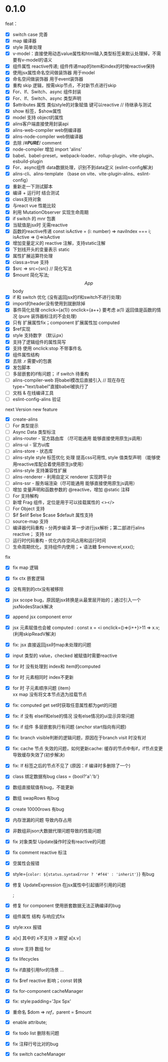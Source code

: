 <!--
 * @Author: chenzhongsheng
 * @Date: 2022-11-05 12:19:34
 * @Description: Coding something
 * @LastEditors: Please set LastEditors
 * @LastEditTime: 2023-09-04 09:41:00
-->

# 0.1.0

feat：

- [x] switch case 完善
- [x] map 编译器
- [x] style 简单处理
- [x] v-model：直接使用动态value属性和html输入类型标签来默认处理掉，不需要有v-model的语义
- [x] 组件属性 reactive传递; 组件传递map的item和index的时候reactive保持
- [x] 使用jsx属性命名空间做装饰器 用于model
- [x] 命名空间做装饰器 用于event装饰器
- [x] 重构 skip 逻辑，按需skip节点，不对新节点进行skip
- [x] For、If、Switch、async 组件封装
- [x] For、If、Switch、async 类型声明
- [x] $attributes 属性 类似style的对象赋值 键可以reactive // 待继承与测试
- [x] show 标签，$show属性
- [x] model 支持 object的属性
- [x] alins客户端直接使用封装api
- [x] alins-web-compiler web侧编译器
- [x] alins-node-compiler web侧编译器
- [x] 去除 /*#__PURE__*/ comment
- [x] node-compiler 增加 import 'alins'
- [x] babel、babel-preset，webpack-loader、rollup-plugin、vite-plugin、esbuild-plugin
- [x] For、async组件 data数据处理，识别不到data定义 (eslint-config解决)
- [x] alins-cli、alins-template （base on vite、vite-plugin-alins、eslint-config）
- [x] 重新走一下测试脚本
- [x] 编译 + 运行时 结合测试
- [x] class支持对象
- [x] 与react vue 性能比较
- [x] 利用 MutationObserver 实现生命周期
- [x] if switch 的 mnr 包裹
- [x] 当赋值是jsx时 无需reactive
- [x] 函数的reactive传递 const isActive = (i: number) => naviIndex === i; isActive => ()=>isActive
- [x] 增加变量定义的 reactive 注解，支持static注解
- [x] 下划线开头的变量表示 static
- [x] 属性扩展运算符处理
- [x] class:a=true 支持
- [x] $src => src={src} // 简化写法
- [x] $mount 简化写法; $$App $$body
- [x] if 和 switch 优化 (没有返回jsx的if和switch不进行处理)
- [x] import的header没有使用到就删除掉
- [x] 事件简化处理 onclick={a(1)} onclick={a++} 要考虑 a(1) 返回值是函数的情况 (pure 装饰器标注的不会处理)
- [x] 只有 扩展属性fix；component 扩展属性加 computed
- [x] $ref实现
- [x] style 支持数字 （默认px）
- [x] 支持了逻辑组件的属性简写 
- [x] 支持 使用 onclick:stop 不带事件名
- [x] 组件属性结构
- [x] 去除 .r 需要v的包裹
- [x] 发包脚本
- [ ] 多层嵌套的if有问题； if switch 待重构
- [ ] alins-compiler-web 将babel模改后直接引入 // 现在存在type="text/babel"直接babel被执行了
- [ ] 文档 & 在线编译工具
- [ ] eslint-config-alins 验证

next Version new feature

- [x] create-alins
- [ ] For 类型提示
- [ ] Async Data 类型标注
- [ ] alins-router - 官方路由库 （尽可能通用 能够直接使用原生js调用）
- [ ] alins-ui - 官方ui库
- [ ] alins-store - 状态库
- [ ] alins-style style 标签优化 处理 提高css可用性, style 值类型声明 （能够使用reactive库配合着使用原生js使用）
- [ ] alins-style 支持兼容性扩展
- [ ] alins-renderer - 利用自定义 renderer 实现跨平台
- [ ] alins-ssr - 服务端渲染（尽可能通用 能够直接使用原生js调用）
- [ ] 增加 变量声明和函数参数的 @reactive，增加 @static 注释
- [ ] For 支持解构
- [ ] 新增 Frag 组件，定位是用于可以挂载属性的 <></>
- [ ] For Object 支持
- [ ] $if $elif $else $case $default 属性支持
- [ ] source-map 支持
- [ ] 编译器代码重构 - 分两步编译 第一步进行jsx解析；第二部进行alins reactive； 支持 ssr
- [ ] 运行时代码重构 - 优化内存空间占用和运行时间
- [ ] 生命周期优化，支持组件内使用；+ 语法糖 $remove:el,xxx();

fix

- [x] fix map 逻辑
- [x] fix ctx 嵌套逻辑
- [x] 没有用到的ctx没有被移除
- [x] jsx scope bug，原因是jsx转换是从最里层开始的；通过引入一个jsxNodesStack解决
- [x] append jsx component error
- [x] jsx 元素赋值也会被 computed : const x = <i onclick=()=>{i++}>11</i> => x.v; (利用skipReadV解决)
- [x] fix: jsx 直接返回jsx时map未处理的问题
- [x] input 类型的 value，checked 被赋值时需要reactive
- [x] for 时 没有处理到 index和 item的computed
- [x] for 时 元素相同时 index不更新
- [x] for 时 子元素顺序问题 <for><span>{item}</span><br/>xx</for> map 没有将文本节点选为挂载节点
- [x] fix: computed get set时获取任意属性都为get的问题
- [x] fix: if 没有 elseif和else的情况 没有else情况的ui显示异常问题
- [x] fix: if 组件 多层嵌套执行有问题 (anchor start指向有问题)
- [x] fix: branch visible判断的逻辑问题，原因在于branch visit 时没有对
- [x] fix: cache 节点 失效的问题，如何更新cache: 缓存的节点中有if，if节点变更导致缓存失效了(初步解决)
- [x] fix: If 标签之后的节点不见了 (原因：if 编译时多删除了一个)
- [x] class 绑定数据有bug class = {bool?'a':'b'}
- [x] 数组直接赋值有bug，不能更新
- [x] 数组 swapRows 有bug
- [x] create 10000rows 有bug
- [x] 内存泄漏的问题 导致内存占用
- [x] 非数组非json大数据代理问题导致的性能问题 
- [x] fix 对象类型 Update操作时没有reactive的问题
- [x] fix comment reactive 标注
- [x] 空属性会报错
- [x] style={`color: ${status.syntaxError ? '#f44' : 'inherit'}`} 有bug
- [x] 修复 UpdateExpression 在jsx属性中引起循环引用的问题  <div  a={a++}></div>;
- [x] 修复 for component 使用嵌套数据无法正确编译的bug 
- [x] 组件属性 结构 与响应式fix
- [x] style:xxx 报错
- [x] a[x] 其中的 x不支持 .v 期望 a[x.v]
- [x] store 支持 数组 for
- [x] fix lifecycles
- [x] fix if直接引用for的场景 <If><For>...</For></If>
- [x] fix $ref reactive 影响；const 转换
- [x] fix for-component cacheManager 
- [x] fix: style:padding='3px 5px'
- [x] 重命名 $dom => $ref，$parent = $mount
- [x] enable attribute;
- [x] fix todo list 删除有问题
- [x] fix 注释行号比对的bug 
- [x] fix switch cacheManager







<!-- ## TodoList

- [ ] comp.for(Comp)((item, index)=>[prop({...item})]) // ts 报错
- [ ] comp.for(Comp)((item, index)=>[prop({item})]) // 当item是一个object时不支持
- [ ] IReactWrap 作为默认 ts 类型
- [ ] .box-back,.box-close, ['&:hover'] 没有两个都分配到
- [ ] IReactWrap 类型推倒
- [ ] right: $`${() => isMin.value ? 0 : 500}`, 不支持
- [ ] div 方法 参数传 dom元素会报错
- [x] 修复 comp.for 必须要带参数的bug
- [x] fix: .show(() => list.length > 0) (webos input-item 中)
        div.show(Hint.enabled)(
            style.color('#777').marginTop(5),
            span.show(() => !!Hint.text.value)(text($`Hint: ${Hint.text}`)),
            div(
                span.show(() => Hint.list.length > 0)('options:'),
                span.for(Hint.list)(item => [
                    style.marginRight(20),
                    text(item)
                ])
            )
        ),
- [x] feat: list = [] 之后内存没有被回收
- [x] fix: 顺序问题 div(a('web-os'), ' made by ', a('theajack'))


- [x] fix: 
        const result = !!name ? (info.filter(item => item.commandName === name) || []) : info;
        div.for(result) 会引起报错


feat: emment 使用函数或特殊标记控制 默认字符串和数字 使用 text逻辑
feat: css 动画 规则

feat: for 大列表性能优化 考虑使用memo + shallowProxy

feat: 原子样式 组合样式 扩充
feat: 状态管理
feat: 路由
feat: ui组件
feat: comment and jsbox 英文版本 -->